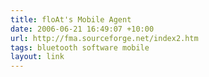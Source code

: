 ```yaml
---
title: floAt's Mobile Agent
date: 2006-06-21 16:49:07 +10:00
url: http://fma.sourceforge.net/index2.htm
tags: bluetooth software mobile
layout: link
---
```

